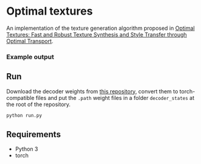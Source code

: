 # Optimal textures


An implementation of the texture generation algorithm proposed in [Optimal Textures: Fast and Robust Texture Synthesis and Style Transfer through Optimal Transport](https://arxiv.org/abs/2010.14702).

### Example output


## Run 

Download the decoder weights from [this repository](https://github.com/sunshineatnoon/PytorchWCT), convert them to torch-compatible files and put the `.path` weight files in a folder `decoder_states` at the root of the repository.

```bash
python run.py
```



## Requirements
* Python 3
* torch
